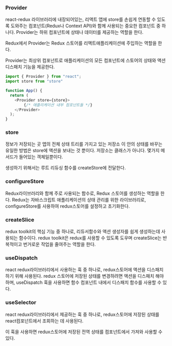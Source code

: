 ### Provider
react-redux 라이브러리에 내장되어있는, 리액트 앱에 store를 손쉽게 연동할 수 있도록 도와주는 컴포넌트(Redux나 Context API)와 함께 사용되는 중요한 컴포넌트 중 하나다.
Provider는 하위 컴포넌트에 상태나 데이터를 제공하는 역할을 한다.

Redux에서 Provider는 Redux 스토어를 리액트애플리케이션에 주입하는 역할을 한다.

Provider는 최상위 컴포넌트로 애플리케이션의 모든 컴포넌트에 스토어의 상태와 액션 디스패치 기능을 제공한다.

```js
import { Provider } from "react";
import store from "store"

function App() {
  return (
    <Provider store={store}>
        {/* 애플리케이션 내부 컴포넌트들 */}
    </Provider>
  );
}
```

### store
정보가 저장되는 곳
앱의 전체 상태 트리를 가지고 있는 저장소
이 안의 상태를 바꾸는 유일한 방법은 store에 액션을 보내는 것 뿐이다. 저장소는 클래스가 아니다. 몇가지 메서드가 들어있는 객체일뿐이다.

생성하기 위해서는 루트 리듀싱 함수를 createStore에 전달한다.

### configureStore
Redux라이브러리와 함께 주로 사용되는 함수로, Redux 스토어를 생성하는 역할을 한다.
Redux는 자바스크립트 애플리케이션의 상태 관리를 위한 라이브러리로, configureStore를 사용하여 redux스토어를 설정하고 초기화한다.

### createSlice
redux toolkit의 핵심 기능 중 하나로, 리듀서함수와 액션 생성자를 쉽게 생성하는데 사용되는 함수이다. redux toolkit은 redux를 사용할 수 있도록 도우며
createSlice는 반복적이고 번거로운 작업을 줄여주는 역할을 한다.

### useDispatch
react redux라이브러리에서 사용하는 훅 중 하나로, redux스토어에 액션을 디스패치하기 위해 사용된다.
redux 스토어에 저장된 상태를 변경하려면 액션을 디스패치 해야하며, useDispatch 훅을 사용하면 함수 컴포넌트 내에서 디스패치 함수를 사용할 수 있다.

### useSelector
react redux라이브러리에서 제공하는 훅 중 하나로, redux스토어에 저장된 상태를 react컴포넌트에서 조회하는 데 사용된다.

이 훅을 사용하면 redux스토어에 저장된 전역 상태를 컴포넌트에서 가져와 사용할 수 있다.
